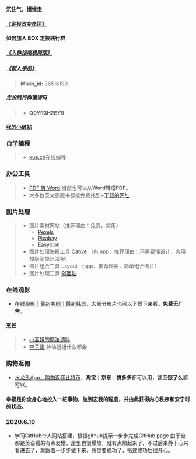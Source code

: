 **沉住气，慢慢走**

#### [《定投改变命运》](https://ri.firesbox.com/#/cn/)

#### 如何加入 BOX 定投践行群

##### [《入群指南极简版》](https://www.yuque.com/books/share/7f77a093-f10f-47d8-ac89-b387a8128a8a?# ) 

##### [《新人手册》](https://www.yuque.com/books/share/78908d23-9083-4aff-ac95-bb1d8e69d23c?#)

> **Mixin_id:** 36516190

##### 定投践行群邀请码
> * **Q0YR3H2EY9**

#### [我的小破站](https://space.bilibili.com/246534842)

### 自学编程
> * [xue.cn](https://xue.cn?inviter=wjyrr)在线编程


### 办公工具
> * [PDF 转 Word](https://smallpdf.com/cn/pdf-to-jpg),当然也可以从**Word转成PDF**。
> * 大多数英文原版书都能免费找到+[下载的网址](https://www.jiumodiary.com/)

### 图片处理
> * 图片素材网站（推荐理由：免费，实用） 
>   * [Pexels](https://www.pexels.com/zh-cn/)
>   * [Pixabay](https://pixabay.com/)
>   * [Easyicon](https://www.easyicon.net/)
> * 图片处理海报工具 [Canve](https://www.canva.cn/) （有 app，推荐理由：不需要懂设计，套用模版简单出海报） 
> * 图片组合工具 Layout （app，推荐理由，简单组合图片） 
> * 图片处理工具 [创客贴](https://www.chuangkit.com/)

### 在线观影
* [在线观影｜最新美剧｜最新韩剧](https://www.zxzj.me/)，大部分影片也可以下载下来看。**免费无广告**。

#### 烹饪
> * [小高姐的魔法调料](https://space.bilibili.com/216156027/)
> * [李子柒](https://space.bilibili.com/19577966/),神仙姐姐什么都会


### 购物返佣
* [水龙头App，购物返佣比特币](https://app.exinearn.com/invite/6QQAQJ?source=link)，**淘宝｜京东｜拼多多**都可以用，甚至**饿了么**都可以。

#### 幸福是你全身心地投入一桩事物，达到忘我的程度，并由此获得内心秩序和安宁时的状态。

### 2020.6.10
* 学习GitHub个人网站搭建，根据github提示一步步完成GitHub page 由于全都是英语看的有点发懵，屋里也很燥热，就有点烦起来了，不过后来静下心来看进去了，就跟着一步步做下来，感觉要成功了，搭建成功后很开心。


